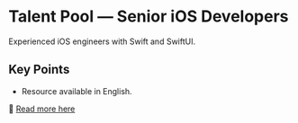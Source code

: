 # Talent Pool — Senior iOS Developers

Experienced iOS engineers with Swift and SwiftUI.

## Key Points
- Resource available in English.

📖 [Read more here](https://talent.example.com/pools/ios-senior)
